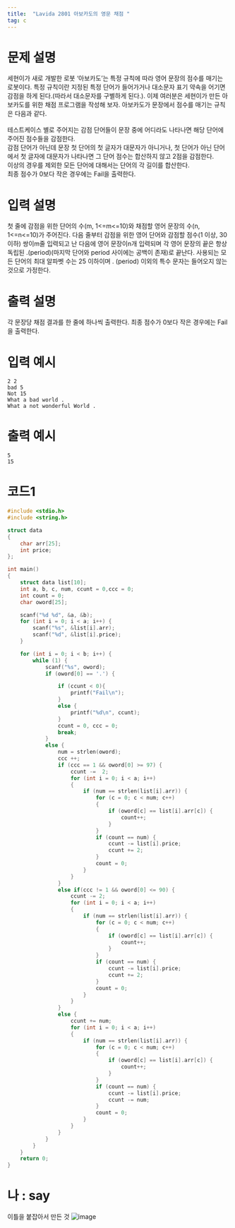 ```yaml
---
title:  "Lavida 2801 아보카도의 영문 채점 "
tag: c
---
```

# 문제 설명
세현이가 새로 개발한 로봇 ‘아보카도’는 특정 규칙에 따라 영어 문장의 점수를 매기는 로봇이다. 특정 규칙이란 지정된 특정 단어가 들어가거나 대소문자 표기 약속을 어기면 감점을 하게 된다.(따라서 대소문자를 구별하게 된다.). 이제 여러분은 세현이가 만든 아보카도를 위한 채점 프로그램을 작성해 보자. 아보카도가 문장에서 점수를 매기는 규칙은 다음과 같다.<br>
<br>
테스트케이스 별로 주어지는 감점 단어들이 문장 중에 어디라도 나타나면 해당 단어에 주어진 점수들을 감점한다.<br>
감점 단어가 아닌데 문장 첫 단어의 첫 글자가 대문자가 아니거나, 첫 단어가 아닌 단어에서 첫 글자에 대문자가 나타나면 그 단어 점수는 합산하지 않고 2점을 감점한다.<br>
이상의 경우를 제외한 모든 단어에 대해서는 단어의 각 길이를 합산한다.<br>
최종 점수가 0보다 작은 경우에는 Fail을 출력한다.<br>

# 입력 설명
첫 줄에 감점을 위한 단어의 수(m, 1<=m<=10)와 채점할 영어 문장의 수(n, 1<=n<=10)가 주어진다. 다음 줄부터 감점을 위한 영어 단어와 감점할 점수(1 이상, 30 이하) 쌍이m줄 입력되고 난 다음에 영어 문장이n개 입력되며 각 영어 문장의 끝은 항상 독립된 .(period)(마지막 단어와 period 사이에는 공백이 존재)로 끝난다. 사용되는 모든 단어의 최대 알파벳 수는 25 이하이며 . (period) 이외의 특수 문자는 들어오지 않는 것으로 가정한다.

# 출력 설명
각 문장당 채점 결과를 한 줄에 하나씩 출력한다. 최종 점수가 0보다 작은 경우에는 Fail을 출력한다.

# 입력 예시
```
2 2
bad 5
Not 15
What a bad world .
What a not wonderful World .
```
# 출력 예시
```
5
15
```
# 코드1

```c
#include <stdio.h>
#include <string.h>

struct data
{
	char arr[25];
	int price;
};

int main()
{
	struct data list[10];
	int a, b, c, num, ccunt = 0,ccc = 0;
	int count = 0;
	char oword[25];

	scanf("%d %d", &a, &b);
	for (int i = 0; i < a; i++) {
		scanf("%s", &list[i].arr);
		scanf("%d", &list[i].price);
	}

	for (int i = 0; i < b; i++) {
		while (1) {
			scanf("%s", oword);
			if (oword[0] == '.') {

				if (ccunt < 0){
					printf("Fail\n");
				}
				else {
					printf("%d\n", ccunt);
				}
				ccunt = 0, ccc = 0;
				break;
			}
			else {
				num = strlen(oword);
				ccc ++;
				if (ccc == 1 && oword[0] >= 97) {
					ccunt -=  2;
					for (int i = 0; i < a; i++)
					{
						if (num == strlen(list[i].arr)) {
							for (c = 0; c < num; c++)
							{
								if (oword[c] == list[i].arr[c]) {
									count++;
								}
							}
							if (count == num) {
								ccunt -= list[i].price;
								ccunt += 2;
							} 
							count = 0;
						}
					}
				}
				else if(ccc != 1 && oword[0] <= 90) {
					ccunt -= 2;
					for (int i = 0; i < a; i++)
					{
						if (num == strlen(list[i].arr)) {
							for (c = 0; c < num; c++)
							{
								if (oword[c] == list[i].arr[c]) {
									count++;
								}
							}
							if (count == num) {
								ccunt -= list[i].price;
								ccunt += 2;
							}
							count = 0;
						}
					}
				}
				else {
					ccunt += num;
					for (int i = 0; i < a; i++)
					{
						if (num == strlen(list[i].arr)) {
							for (c = 0; c < num; c++)
							{
								if (oword[c] == list[i].arr[c]) {
									count++;
								}
							}
							if (count == num) {
								ccunt -= list[i].price;
								ccunt -= num;
							}
							count = 0;
						}
					}
				}
			}
		}
	}
	return 0;
}
```

# 나 : say
이틀을 붙잡아서 만든 것
![image](https://user-images.githubusercontent.com/87979171/143557708-53da4007-531d-475b-a8c7-f18e3b22614c.png)
